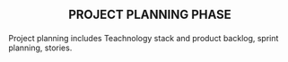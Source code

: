  ## <p align=center>PROJECT PLANNING PHASE</p>
Project planning includes Teachnology stack and product backlog, sprint planning, stories.
